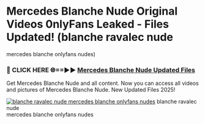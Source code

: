 # Mercedes Blanche Nude Original Videos 0nlyFans Leaked - Files Updated! (blanche ravalec nude<br>
mercedes blanche onlyfans nudes)

<h3>🔴 CLICK HERE 🌐==►► <a href="https://tinyurl.com/2p9ay9w9" rel="nofollow">Mercedes Blanche Nude Updated Files</a></h3>

Get Mercedes Blanche Nude and all content. Now you can access all videos and pictures of Mercedes Blanche Nude. New Updated Files 2025!

[![blanche ravalec nude<br>
mercedes blanche onlyfans nudes](https://i.imgur.com/KQgVmj3.gif)](https://tinyurl.com/2p9ay9w9)
blanche ravalec nude<br>
mercedes blanche onlyfans nudes